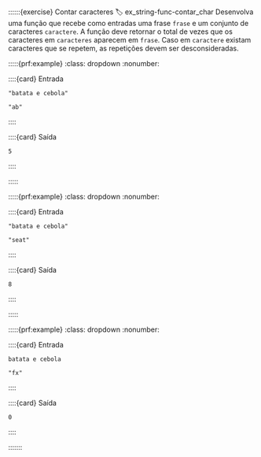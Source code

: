 ::::::{exercise} Contar caracteres
:label: ex_string-func-contar_char
Desenvolva uma função que recebe como entradas uma frase `frase` e um conjunto de caracteres `caractere`. A função deve retornar o total de vezes que os caracteres em `caracteres` aparecem em `frase`. Caso em `caractere` existam caracteres que se repetem, as repetições devem ser desconsideradas.


:::::{prf:example}
:class: dropdown
:nonumber:

::::{card} Entrada
```
"batata e cebola"
```

```
"ab"
```
::::

::::{card} Saída
```
5
```
::::

:::::

:::::{prf:example}
:class: dropdown
:nonumber:

::::{card} Entrada
```
"batata e cebola"
```

```
"seat"
```
::::

::::{card} Saída
```
8
```
::::

:::::

:::::{prf:example}
:class: dropdown
:nonumber:

::::{card} Entrada
```
batata e cebola
```

```
"fx"
```
::::

::::{card} Saída
```
0
```
::::

:::::::